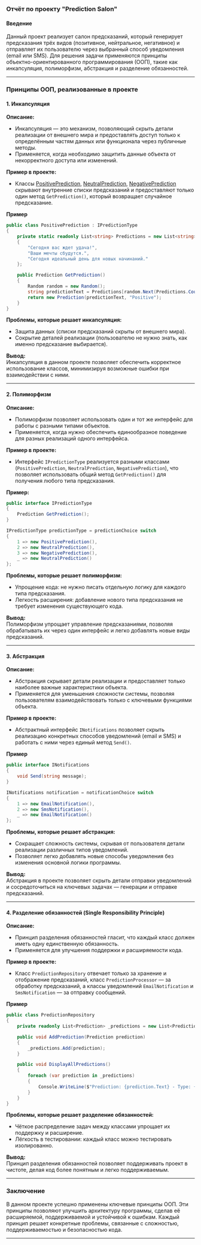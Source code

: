 ### Отчёт по проекту "Prediction Salon"

#### Введение
Данный проект реализует салон предсказаний, который генерирует предсказания трёх видов (позитивное, нейтральное, негативное) и отправляет их пользователю через выбранный способ уведомления (email или SMS). Для решения задачи применяются принципы объектно-ориентированного программирования (ООП), такие как инкапсуляция, полиморфизм, абстракция и разделение обязанностей.

---

### Принципы ООП, реализованные в проекте

#### 1. **Инкапсуляция**
**Описание:**
- Инкапсуляция — это механизм, позволяющий скрыть детали реализации от внешнего мира и предоставлять доступ только к определённым частям данных или функционала через публичные методы.
- Применяется, когда необходимо защитить данные объекта от некорректного доступа или изменений.

**Пример в проекте:**
- Классы [PositivePrediction](PredictionLibrary/Predictions/IPredictionType.cs), [NeutralPrediction](PredictionLibrary/Predictions/IPredictionType.cs), [NegativePrediction](PredictionLibrary/Predictions/IPredictionType.cs) скрывают внутренние списки предсказаний и предоставляют только один метод `GetPrediction()`, который возвращает случайное предсказание.
  
**Пример**
```csharp
public class PositivePrediction : IPredictionType
{
    private static readonly List<string> Predictions = new List<string>
    {
        "Сегодня вас ждет удача!",
        "Ваши мечты сбудутся.",
        "Сегодня идеальный день для новых начинаний."
    };

    public Prediction GetPrediction()
    {
        Random random = new Random();
        string predictionText = Predictions[random.Next(Predictions.Count)];
        return new Prediction(predictionText, "Positive");
    }
}
```

**Проблемы, которые решает инкапсуляция:**
- Защита данных (списки предсказаний скрыты от внешнего мира).
- Сокрытие деталей реализации (пользователю не нужно знать, как именно предсказание выбирается).

**Вывод:**  
Инкапсуляция в данном проекте позволяет обеспечить корректное использование классов, минимизируя возможные ошибки при взаимодействии с ними.

---

#### 2. **Полиморфизм**
**Описание:**
- Полиморфизм позволяет использовать один и тот же интерфейс для работы с разными типами объектов.
- Применяется, когда нужно обеспечить единообразное поведение для разных реализаций одного интерфейса.

**Пример в проекте:**
- Интерфейс `IPredictionType` реализуется разными классами (`PositivePrediction`, `NeutralPrediction`, `NegativePrediction`), что позволяет использовать общий метод `GetPrediction()` для получения любого типа предсказания.

**Пример:**
```csharp
public interface IPredictionType
{
    Prediction GetPrediction();
}
```
```csharp
IPredictionType predictionType = predictionChoice switch
{
    1 => new PositivePrediction(),
    2 => new NeutralPrediction(),
    3 => new NegativePrediction(),
    _ => new NeutralPrediction()
};
```

**Проблемы, которые решает полиморфизм:**
- Упрощение кода: не нужно писать отдельную логику для каждого типа предсказания.
- Легкость расширения: добавление нового типа предсказания не требует изменения существующего кода.

**Вывод:**  
Полиморфизм упрощает управление предсказаниями, позволяя обрабатывать их через один интерфейс и легко добавлять новые виды предсказаний.

---

#### 3. **Абстракция**
**Описание:**
- Абстракция скрывает детали реализации и предоставляет только наиболее важные характеристики объекта.
- Применяется для уменьшения сложности системы, позволяя пользователям взаимодействовать только с ключевыми функциями объекта.

**Пример в проекте:**
- Абстрактный интерфейс `INotifications` позволяет скрыть реализацию конкретных способов уведомлений (email и SMS) и работать с ними через единый метод `Send()`.

**Пример**
```csharp
public interface INotifications
{
    void Send(string message);
}
```
```csharp
INotifications notification = notificationChoice switch
{
    1 => new EmailNotification(),
    2 => new SmsNotification(),
    _ => new EmailNotification()
};
```

**Проблемы, которые решает абстракция:**
- Сокращает сложность системы, скрывая от пользователя детали реализации различных типов уведомлений.
- Позволяет легко добавлять новые способы уведомления без изменения основной логики программы.

**Вывод:**  
Абстракция в проекте позволяет скрыть детали отправки уведомлений и сосредоточиться на ключевых задачах — генерации и отправке предсказаний.

---

#### 4. **Разделение обязанностей (Single Responsibility Principle)**
**Описание:**
- Принцип разделения обязанностей гласит, что каждый класс должен иметь одну единственную обязанность.
- Применяется для улучшения поддержки и расширяемости кода.

**Пример в проекте:**
- Класс `PredictionRepository` отвечает только за хранение и отображение предсказаний, класс `PredictionProcessor` — за обработку предсказаний, а классы уведомлений `EmailNotification` и `SmsNotification` — за отправку сообщений.

**Пример**
```csharp
public class PredictionRepository
{
    private readonly List<Prediction> _predictions = new List<Prediction>();

    public void AddPrediction(Prediction prediction)
    {
        _predictions.Add(prediction);
    }

    public void DisplayAllPredictions()
    {
        foreach (var prediction in _predictions)
        {
            Console.WriteLine($"Prediction: {prediction.Text} - Type: {prediction.Type}");
        }
    }
}
```

**Проблемы, которые решает разделение обязанностей:**
- Чёткое распределение задач между классами упрощает их поддержку и расширение.
- Лёгкость в тестировании: каждый класс можно тестировать изолированно.

**Вывод:**  
Принцип разделения обязанностей позволяет поддерживать проект в чистоте, делая код более понятным и легко поддерживаемым.

---

### Заключение
В данном проекте успешно применены ключевые принципы ООП. Эти принципы позволяют улучшить архитектуру программы, сделав её расширяемой, поддерживаемой и устойчивой к ошибкам. Каждый принцип решает конкретные проблемы, связанные с сложностью, поддерживаемостью и безопасностью кода.

---
